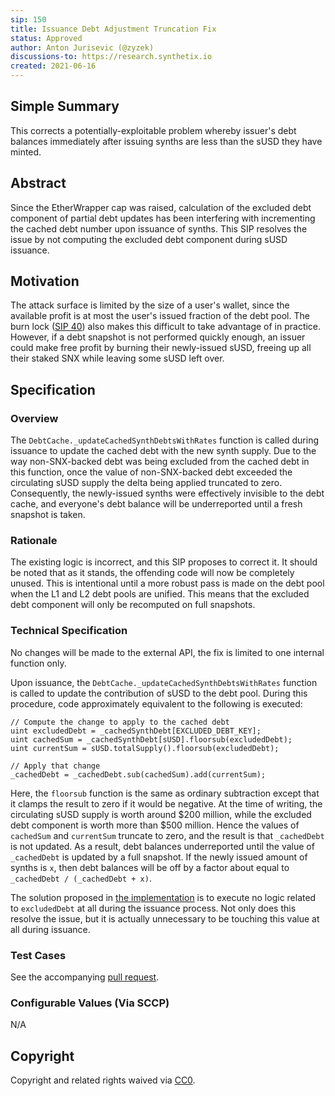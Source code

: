 ```yaml
---
sip: 150
title: Issuance Debt Adjustment Truncation Fix
status: Approved
author: Anton Jurisevic (@zyzek)
discussions-to: https://research.synthetix.io
created: 2021-06-16
---
```


<!--You can leave these HTML comments in your merged SIP and delete the visible duplicate text guides, they will not appear and may be helpful to refer to if you edit it again. This is the suggested template for new SIPs. Note that an SIP number will be assigned by an editor. When opening a pull request to submit your SIP, please use an abbreviated title in the filename, `sip-draft_title_abbrev.md`. The title should be 44 characters or less.-->

## Simple Summary

This corrects a potentially-exploitable problem whereby
issuer's debt balances immediately after issuing synths are less than the sUSD they have minted.


## Abstract
<!--A short (~200 word) description of the proposed change, the abstract should clearly describe the proposed change. This is what *will* be done if the SIP is implemented, not *why* it should be done or *how* it will be done. If the SIP proposes deploying a new contract, write, "we propose to deploy a new contract that will do x".-->

Since the EtherWrapper cap was raised, calculation of the excluded debt component of partial debt updates has been
interfering with incrementing the cached debt number upon issuance of synths.
This SIP resolves the issue by not computing the excluded debt component during sUSD issuance.


## Motivation
<!--This is the problem statement. This is the *why* of the SIP. It should clearly explain *why* the current state of the protocol is inadequate.  It is critical that you explain *why* the change is needed, if the SIP proposes changing how something is calculated, you must address *why* the current calculation is innaccurate or wrong. This is not the place to describe how the SIP will address the issue!-->

The attack surface is limited by the size of a user's wallet, since the available profit is at most the user's issued
fraction of the debt pool. The burn lock ([SIP 40](https://sips.synthetix.io/sips/sip-40)) also makes this
difficult to take advantage of in practice.
However, if a debt snapshot is not performed quickly enough, an issuer could make free profit
by burning their newly-issued sUSD, freeing up all their staked SNX while leaving some sUSD left over.


## Specification
<!--The specification should describe the syntax and semantics of any new feature, there are five sections
1. Overview
2. Rationale
3. Technical Specification
4. Test Cases
5. Configurable Values
-->

### Overview

The `DebtCache._updateCachedSynthDebtsWithRates` function is called during issuance to update the cached debt with the
new synth supply. Due to the way non-SNX-backed debt was being excluded from the cached debt in this function,
once the value of non-SNX-backed debt exceeded the circulating sUSD supply the delta being applied truncated to zero.
Consequently, the newly-issued synths were effectively invisible to the debt cache, and everyone's debt balance
will be underreported until a fresh snapshot is taken.

### Rationale

The existing logic is incorrect, and this SIP proposes to correct it. It should be noted that
as it stands, the offending code will now be completely unused. This is intentional until a more robust pass is made
on the debt pool when the L1 and L2 debt pools are unified. This means that the excluded debt component
will only be recomputed on full snapshots.

### Technical Specification

No changes will be made to the external API, the fix is limited to one internal function only.

Upon issuance, the `DebtCache._updateCachedSynthDebtsWithRates` function is called to update the contribution of
sUSD to the debt pool. During this procedure, code approximately equivalent to the following is executed:

```solidity
// Compute the change to apply to the cached debt
uint excludedDebt = _cachedSynthDebt[EXCLUDED_DEBT_KEY];
uint cachedSum = _cachedSynthDebt[sUSD].floorsub(excludedDebt);
uint currentSum = sUSD.totalSupply().floorsub(excludedDebt);

// Apply that change
_cachedDebt = _cachedDebt.sub(cachedSum).add(currentSum);
```

Here, the `floorsub` function is the same as ordinary subtraction except that it clamps the result to
zero if it would be negative.
At the time of writing, the circulating sUSD supply is worth around $200 million, while the excluded debt component
is worth more than $500 million. Hence the values of `cachedSum` and `currentSum` truncate to zero, and the
result is that `_cachedDebt` is not updated.
As a result, debt balances underreported until the value of `_cachedDebt` is updated by a full snapshot.
If the newly issued amount of synths is `x`, then debt balances will be off by a factor about equal to
`_cachedDebt / (_cachedDebt + x)`.

The solution proposed in [the implementation](https://github.com/Synthetixio/synthetix/pull/1340)
is to execute no logic related to `excludedDebt` at all during the issuance process. Not only
does this resolve the issue, but it is actually unnecessary to be touching this value at all during issuance.

### Test Cases

See the accompanying [pull request](https://github.com/Synthetixio/synthetix/pull/1340).

### Configurable Values (Via SCCP)

N/A

## Copyright
Copyright and related rights waived via [CC0](https://creativecommons.org/publicdomain/zero/1.0/).
